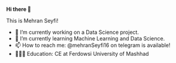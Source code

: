 ****Hi there 👋****

This is Mehran Seyfi!
- 🔭 I’m currently working on a Data Science project.
- 🌱 I’m currently learning Machine Learning and Data Science.
- 📫 How to reach me: @mehranSeyfi16 on telegram is available!
- 👨🏻‍🎓 Education: CE at Ferdowsi University of Mashhad

